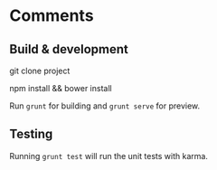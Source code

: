 # Comments

## Build & development

git clone project

npm install && bower install

Run `grunt` for building and `grunt serve` for preview.

## Testing

Running `grunt test` will run the unit tests with karma.
